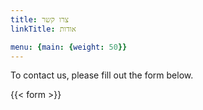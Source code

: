 ```yaml
---
title: צרו קשר
linkTitle: אודות

menu: {main: {weight: 50}}
---
```


To contact us, please fill out the form below.

{{< form >}}
